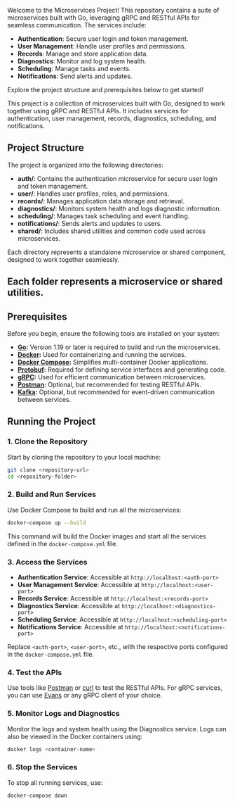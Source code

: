 Welcome to the Microservices Project! This repository contains a suite of microservices built with Go, leveraging gRPC and RESTful APIs for seamless communication. The services include:

- **Authentication**: Secure user login and token management.
- **User Management**: Handle user profiles and permissions.
- **Records**: Manage and store application data.
- **Diagnostics**: Monitor and log system health.
- **Scheduling**: Manage tasks and events.
- **Notifications**: Send alerts and updates.

Explore the project structure and prerequisites below to get started!

This project is a collection of microservices built with Go, designed to work together using gRPC and RESTful APIs. It includes services for authentication, user management, records, diagnostics, scheduling, and notifications.

## Project Structure

The project is organized into the following directories:

- **auth/**: Contains the authentication microservice for secure user login and token management.
- **user/**: Handles user profiles, roles, and permissions.
- **records/**: Manages application data storage and retrieval.
- **diagnostics/**: Monitors system health and logs diagnostic information.
- **scheduling/**: Manages task scheduling and event handling.
- **notifications/**: Sends alerts and updates to users.
- **shared/**: Includes shared utilities and common code used across microservices.

Each directory represents a standalone microservice or shared component, designed to work together seamlessly.

Each folder represents a microservice or shared utilities.
---
## Prerequisites

Before you begin, ensure the following tools are installed on your system:

- **[Go](https://golang.org/dl/):** Version 1.19 or later is required to build and run the microservices.
- **[Docker](https://www.docker.com/):** Used for containerizing and running the services.
- **[Docker Compose](https://docs.docker.com/compose/):** Simplifies multi-container Docker applications.
- **[Protobuf](https://developers.google.com/protocol-buffers):** Required for defining service interfaces and generating code.
- **[gRPC](https://grpc.io/):** Used for efficient communication between microservices.
- **[Postman](https://www.postman.com/):** Optional, but recommended for testing RESTful APIs.
- **[Kafka](https://kafka.apache.org/):** Optional, but recommended for event-driven communication between services.

## Running the Project

### 1. Clone the Repository

Start by cloning the repository to your local machine:

```bash
git clone <repository-url>
cd <repository-folder>
```

### 2. Build and Run Services

Use Docker Compose to build and run all the microservices:

```bash
docker-compose up --build
```

This command will build the Docker images and start all the services defined in the `docker-compose.yml` file.

### 3. Access the Services

- **Authentication Service**: Accessible at `http://localhost:<auth-port>`
- **User Management Service**: Accessible at `http://localhost:<user-port>`
- **Records Service**: Accessible at `http://localhost:<records-port>`
- **Diagnostics Service**: Accessible at `http://localhost:<diagnostics-port>`
- **Scheduling Service**: Accessible at `http://localhost:<scheduling-port>`
- **Notifications Service**: Accessible at `http://localhost:<notifications-port>`

Replace `<auth-port>`, `<user-port>`, etc., with the respective ports configured in the `docker-compose.yml` file.

### 4. Test the APIs

Use tools like [Postman](https://www.postman.com/) or [curl](https://curl.se/) to test the RESTful APIs. For gRPC services, you can use [Evans](https://github.com/ktr0731/evans) or any gRPC client of your choice.

### 5. Monitor Logs and Diagnostics

Monitor the logs and system health using the Diagnostics service. Logs can also be viewed in the Docker containers using:

```bash
docker logs <container-name>
```

### 6. Stop the Services

To stop all running services, use:

```bash
docker-compose down
```


